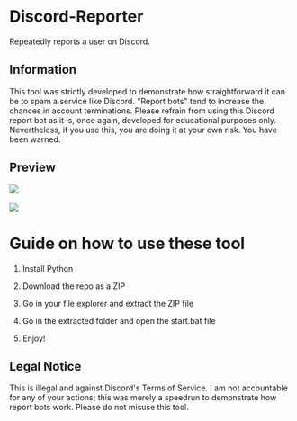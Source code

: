 # Discord-Reporter 
Repeatedly reports a user on Discord.

## Information  
This tool was strictly developed to demonstrate how straightforward it can be to spam a service like Discord. "Report bots" tend to increase the chances in account terminations. Please refrain from using this Discord report bot as it is, once again, developed for educational purposes only. Nevertheless, if you use this, you are doing it at your own risk. You have been warned.   

## Preview  
![](https://i.imgur.com/kGwdAd9.png)<br>  
![](https://i.imgur.com/9l4mtac.gif)  

# Guide on how to use these tool  
 
1. Install Python

2. Download the repo as a ZIP 
  
3. Go in your file explorer and extract the ZIP file
    
4. Go in the extracted folder and open the start.bat file 
  
5. Enjoy!  
 
## Legal Notice 
This is illegal and against Discord's Terms of Service. I am not accountable for any of your actions; this was merely a speedrun to demonstrate how report bots work. Please do not misuse this tool. 